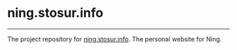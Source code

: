# ning.stosur.info
---

The project repository for [ning.stosur.info](http://ning.stosur.info/). The personal website for Ning.
